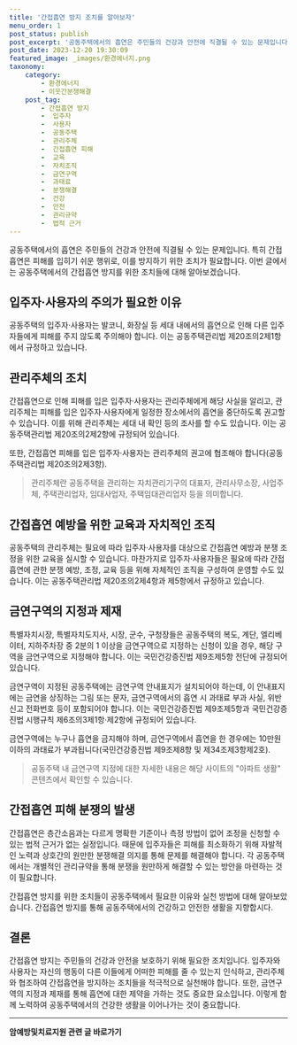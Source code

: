 ```yaml
---
title: '간접흡연 방지 조치를 알아보자'
menu_order: 1
post_status: publish
post_excerpt: '공동주택에서의 흡연은 주민들의 건강과 안전에 직결될 수 있는 문제입니다. 특히 간접흡연은 피해를 입히기 쉬운 행위로, 이를 방지하기 위한 조치가 필요합니다. 이번 글에서는 공동주택에서의 간접흡연 방지를 위한 조치들에 대해 알아보겠습니다.'
post_date: 2023-12-20 19:30:09
featured_image: _images/환경에너지.png
taxonomy:
    category:
        - 환경에너지
        - 이웃간분쟁해결
    post_tag:
        - 간접흡연 방지
        -  입주자
        -  사용자
        -  공동주택
        -  관리주체
        -  간접흡연 피해
        -  교육
        -  자치조직
        -  금연구역
        -  과태료
        -  분쟁해결
        -  건강
        -  안전
        -  관리규약
        -  법적 근거
---
```



공동주택에서의 흡연은 주민들의 건강과 안전에 직결될 수 있는 문제입니다. 특히 간접흡연은 피해를 입히기 쉬운 행위로, 이를 방지하기 위한 조치가 필요합니다. 이번 글에서는 공동주택에서의 간접흡연 방지를 위한 조치들에 대해 알아보겠습니다.

## 입주자·사용자의 주의가 필요한 이유

공동주택의 입주자·사용자는 발코니, 화장실 등 세대 내에서의 흡연으로 인해 다른 입주자들에게 피해를 주지 않도록 주의해야 합니다. 이는 공동주택관리법 제20조의2제1항에서 규정하고 있습니다.

## 관리주체의 조치

간접흡연으로 인해 피해를 입은 입주자·사용자는 관리주체에게 해당 사실을 알리고, 관리주체는 피해를 입은 입주자·사용자에게 일정한 장소에서의 흡연을 중단하도록 권고할 수 있습니다. 이를 위해 관리주체는 세대 내 확인 등의 조사를 할 수도 있습니다. 이는 공동주택관리법 제20조의2제2항에 규정되어 있습니다.

또한, 간접흡연 피해를 입은 입주자·사용자는 관리주체의 권고에 협조해야 합니다(공동주택관리법 제20조의2제3항).

> 관리주체란 공동주택을 관리하는 자치관리기구의 대표자, 관리사무소장, 사업주체, 주택관리업자, 임대사업자, 주택임대관리업자 등을 의미합니다.

## 간접흡연 예방을 위한 교육과 자치적인 조직

공동주택의 관리주체는 필요에 따라 입주자·사용자를 대상으로 간접흡연 예방과 분쟁 조정을 위한 교육을 실시할 수 있습니다. 마찬가지로 입주자·사용자들은 필요에 따라 간접흡연에 관한 분쟁 예방, 조정, 교육 등을 위해 자체적인 조직을 구성하여 운영할 수도 있습니다. 이는 공동주택관리법 제20조의2제4항과 제5항에서 규정하고 있습니다.

## 금연구역의 지정과 제재

특별자치시장, 특별자치도지사, 시장, 군수, 구청장들은 공동주택의 복도, 계단, 엘리베이터, 지하주차장 중 2분의 1 이상을 금연구역으로 지정하는 신청이 있을 경우, 해당 구역을 금연구역으로 지정해야 합니다. 이는 국민건강증진법 제9조제5항 전단에 규정되어 있습니다.

금연구역이 지정된 공동주택에는 금연구역 안내표지가 설치되어야 하는데, 이 안내표지에는 금연을 상징하는 그림 또는 문자, 금연구역에서의 흡연 시 과태료 부과 사실, 위반 신고 전화번호 등이 포함되어야 합니다. 이는 국민건강증진법 제9조제5항과 국민건강증진법 시행규칙 제6조의3제1항·제2항에 규정되어 있습니다.

금연구역에는 누구나 흡연을 금지해야 하며, 금연구역에서 흡연을 한 경우에는 10만원 이하의 과태료가 부과됩니다(국민건강증진법 제9조제8항 및 제34조제3항제2호).

> 공동주택 내 금연구역 지정에 대한 자세한 내용은 해당 사이트의 "아파트 생활" 콘텐츠에서 확인할 수 있습니다.

## 간접흡연 피해 분쟁의 발생

간접흡연은 층간소음과는 다르게 명확한 기준이나 측정 방법이 없어 조정을 신청할 수 있는 법적 근거가 없는 실정입니다. 때문에 입주자들은 피해를 최소화하기 위해 자발적인 노력과 상호간의 원만한 분쟁해결 의지를 통해 문제를 해결해야 합니다. 각 공동주택에서는 개별적인 관리규약을 통해 분쟁을 원만하게 해결할 수 있는 방안을 마련하는 것이 필요합니다.

간접흡연 방지를 위한 조치들이 공동주택에서 필요한 이유와 실천 방법에 대해 알아보았습니다. 간접흡연 방지를 통해 공동주택에서의 건강하고 안전한 생활을 지향합시다.

## 결론

간접흡연 방지는 주민들의 건강과 안전을 보호하기 위해 필요한 조치입니다. 입주자와 사용자는 자신의 행동이 다른 이들에게 어떠한 피해를 줄 수 있는지 인식하고, 관리주체와 협조하여 간접흡연을 방지하는 조치들을 적극적으로 실천해야 합니다. 또한, 금연구역의 지정과 제재를 통해 흡연에 대한 제약을 가하는 것도 중요한 요소입니다. 이렇게 함께 노력하여 공동주택에서의 건강한 생활을 이어나가는 것이 중요합니다.


<!-- wp:separator -->
<hr class="wp-block-separator has-alpha-channel-opacity"/>
<!-- /wp:separator -->

<!-- wp:group {"backgroundColor":"base","layout":{"type":"constrained"}} -->
<div class="wp-block-group has-base-background-color has-background"><!-- wp:paragraph {"align":"center","fontSize":"medium"} -->
<p class="has-text-align-center has-large-font-size"><strong>암예방및치료지원 관련 글 바로가기</strong></p>
<!-- /wp:paragraph -->


<!-- wp:latest-posts
{"categories":[{"id":22696,"count":19,"description":"","link":"https://uknowlaw.com/category/%ec%95%94%ec%98%88%eb%b0%a9%eb%b0%8f%ec%b9%98%eb%a3%8c%ec%a7%80%ec%9b%90/","name":"암예방및치료지원","slug":"암예방및치료지원","taxonomy":"category","parent":0,"meta":[],"_links":{"self":[{"href":"https://uknowlaw.com/wp-json/wp/v2/categories/22696"}],"collection":[{"href":"https://uknowlaw.com/wp-json/wp/v2/categories"}],"about":[{"href":"https://uknowlaw.com/wp-json/wp/v2/taxonomies/category"}],"wp:post_type":[{"href":"https://uknowlaw.com/wp-json/wp/v2/posts?categories=22696"}],"curies":[{"name":"wp","href":"https://api.w.org/{rel}","templated":true}]}}],"postsToShow":100,"excerptLength":28,"postLayout":"grid","columns":2,"featuredImageAlign":"left","featuredImageSizeSlug":"large","fontSize":"small"} /--></div>
<!-- /wp:group -->